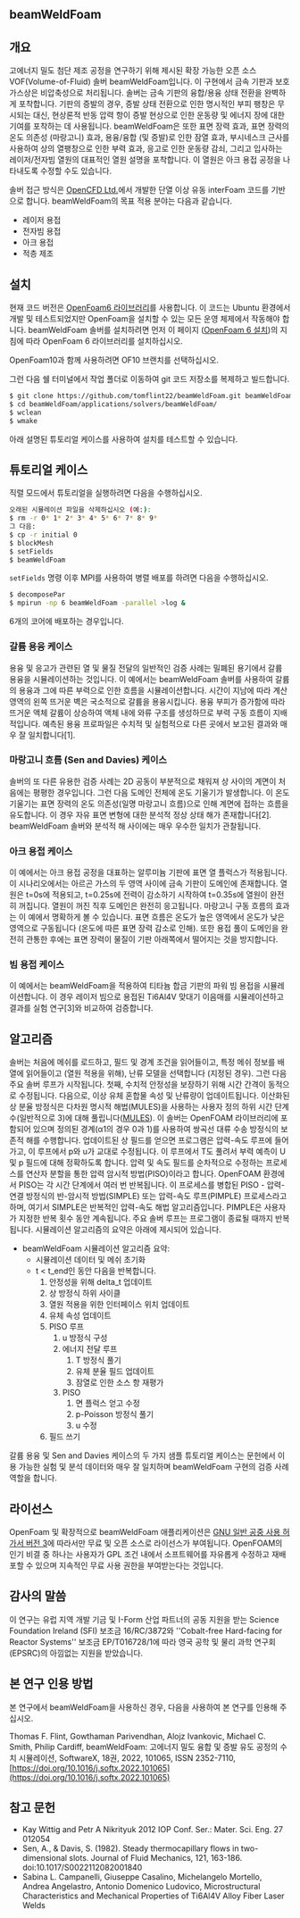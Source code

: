 ## beamWeldFoam

## 개요

고에너지 밀도 첨단 제조 공정을 연구하기 위해 제시된 확장 가능한 오픈 소스 VOF(Volume-of-Fluid) 솔버 beamWeldFoam입니다. 이 구현에서 금속 기판과 보호 가스상은 비압축성으로 처리됩니다. 솔버는 금속 기판의 융합/용융 상태 전환을 완벽하게 포착합니다. 기판의 증발의 경우, 증발 상태 전환으로 인한 명시적인 부피 팽창은 무시되는 대신, 현상론적 반동 압력 항이 증발 현상으로 인한 운동량 및 에너지 장에 대한 기여를 포착하는 데 사용됩니다. beamWeldFoam은 또한 표면 장력 효과, 표면 장력의 온도 의존성 (마랑고니) 효과, 용융/융합 (및 증발)로 인한 잠열 효과, 부시네스크 근사를 사용하여 상의 열팽창으로 인한 부력 효과, 응고로 인한 운동량 감쇠, 그리고 입사하는 레이저/전자빔 열원의 대표적인 열원 설명을 포착합니다. 이 열원은 아크 용접 공정을 나타내도록 수정할 수도 있습니다.

솔버 접근 방식은 [OpenCFD Ltd.](http://openfoam.com/)에서 개발한 단열 이상 유동 interFoam 코드를 기반으로 합니다. beamWeldFoam의 목표 적용 분야는 다음과 같습니다.

  * 레이저 용접
  * 전자빔 용접
  * 아크 용접
  * 적층 제조

## 설치

현재 코드 버전은 [OpenFoam6 라이브러리](https://openfoam.org/version/6/)를 사용합니다. 이 코드는 Ubuntu 환경에서 개발 및 테스트되었지만 OpenFoam을 설치할 수 있는 모든 운영 체제에서 작동해야 합니다. beamWeldFoam 솔버를 설치하려면 먼저 이 페이지 ([OpenFoam 6 설치](https://openfoam.org/download/6-ubuntu/))의 지침에 따라 OpenFoam 6 라이브러리를 설치하십시오.

OpenFoam10과 함께 사용하려면 OF10 브랜치를 선택하십시오.

그런 다음 쉘 터미널에서 작업 폴더로 이동하여 git 코드 저장소를 복제하고 빌드합니다.

```bash
$ git clone https://github.com/tomflint22/beamWeldFoam.git beamWeldFoam
$ cd beamWeldFoam/applications/solvers/beamWeldFoam/
$ wclean
$ wmake
```

아래 설명된 튜토리얼 케이스를 사용하여 설치를 테스트할 수 있습니다.

## 튜토리얼 케이스

직렬 모드에서 튜토리얼을 실행하려면 다음을 수행하십시오.

```bash
오래된 시뮬레이션 파일을 삭제하십시오 (예:):
$ rm -r 0* 1* 2* 3* 4* 5* 6* 7* 8* 9*
그 다음:
$ cp -r initial 0
$ blockMesh
$ setFields
$ beamWeldFoam
```

`setFields` 명령 이후 MPI를 사용하여 병렬 배포를 하려면 다음을 수행하십시오.

```bash
$ decomposePar
$ mpirun -np 6 beamWeldFoam -parallel >log &
```

6개의 코어에 배포하는 경우입니다.

### 갈륨 용융 케이스

용융 및 응고가 관련된 열 및 물질 전달의 일반적인 검증 사례는 밀폐된 용기에서 갈륨 용융을 시뮬레이션하는 것입니다. 이 예에서는 beamWeldFoam 솔버를 사용하여 갈륨의 용융과 그에 따른 부력으로 인한 흐름을 시뮬레이션합니다. 시간이 지남에 따라 계산 영역의 왼쪽 뜨거운 벽은 국소적으로 갈륨을 용융시킵니다. 용융 부피가 증가함에 따라 뜨거운 액체 갈륨이 상승하여 액체 내에 와류 구조를 생성하므로 부력 구동 흐름이 지배적입니다. 예측된 용융 프로파일은 수치적 및 실험적으로 다른 곳에서 보고된 결과와 매우 잘 일치합니다\[1].

### 마랑고니 흐름 (Sen and Davies) 케이스

솔버의 또 다른 유용한 검증 사례는 2D 공동이 부분적으로 채워져 상 사이의 계면이 처음에는 평평한 경우입니다. 그런 다음 도메인 전체에 온도 기울기가 발생합니다. 이 온도 기울기는 표면 장력의 온도 의존성(일명 마랑고니 흐름)으로 인해 계면에 접하는 흐름을 유도합니다. 이 경우 자유 표면 변형에 대한 분석적 정상 상태 해가 존재합니다\[2]. beamWeldFoam 솔버와 분석적 해 사이에는 매우 우수한 일치가 관찰됩니다.

### 아크 용접 케이스

이 예에서는 아크 용접 공정을 대표하는 알루미늄 기판에 표면 열 플럭스가 적용됩니다. 이 시나리오에서는 아르곤 가스의 두 영역 사이에 금속 기판이 도메인에 존재합니다. 열원은 t=0s에 적용되고, t=0.25s에 전력이 감소하기 시작하여 t=0.35s에 열원이 완전히 꺼집니다. 열원이 꺼진 직후 도메인은 완전히 응고됩니다. 마랑고니 구동 흐름의 효과는 이 예에서 명확하게 볼 수 있습니다. 표면 흐름은 온도가 높은 영역에서 온도가 낮은 영역으로 구동됩니다 (온도에 따른 표면 장력 감소로 인해). 또한 용접 풀이 도메인을 완전히 관통한 후에는 표면 장력이 물질이 기판 아래쪽에서 떨어지는 것을 방지합니다.

### 빔 용접 케이스

이 예에서는 beamWeldFoam을 적용하여 티타늄 합금 기판의 파워 빔 용접을 시뮬레이션합니다. 이 경우 레이저 빔으로 용접된 Ti6Al4V 맞대기 이음매를 시뮬레이션하고 결과를 실험 연구\[3]와 비교하여 검증합니다.

## 알고리즘

솔버는 처음에 메쉬를 로드하고, 필드 및 경계 조건을 읽어들이고, 특정 메쉬 정보를 배열에 읽어들이고 (열원 적용을 위해), 난류 모델을 선택합니다 (지정된 경우). 그런 다음 주요 솔버 루프가 시작됩니다. 첫째, 수치적 안정성을 보장하기 위해 시간 간격이 동적으로 수정됩니다. 다음으로, 이상 유체 혼합물 속성 및 난류량이 업데이트됩니다. 이산화된 상 분율 방정식은 다차원 명시적 해법(MULES)을 사용하는 사용자 정의 하위 시간 단계 수(일반적으로 3)에 대해 풀립니다([MULES](https://openfoam.org/release/2-3-0/multiphase/)). 이 솔버는 OpenFOAM 라이브러리에 포함되어 있으며 정의된 경계(α1의 경우 0과 1)를 사용하여 쌍곡선 대류 수송 방정식의 보존적 해를 수행합니다. 업데이트된 상 필드를 얻으면 프로그램은 압력-속도 루프에 들어가고, 이 루프에서 p와 u가 교대로 수정됩니다. 이 루프에서 T도 풀려서 부력 예측이 U 및 p 필드에 대해 정확하도록 합니다. 압력 및 속도 필드를 순차적으로 수정하는 프로세스를 연산자 분할을 통한 압력 암시적 방법(PISO)이라고 합니다. OpenFOAM 환경에서 PISO는 각 시간 단계에서 여러 번 반복됩니다. 이 프로세스를 병합된 PISO - 압력-연결 방정식의 반-암시적 방법(SIMPLE) 또는 압력-속도 루프(PIMPLE) 프로세스라고 하며, 여기서 SIMPLE은 반복적인 압력-속도 해법 알고리즘입니다. PIMPLE은 사용자가 지정한 반복 횟수 동안 계속됩니다. 주요 솔버 루프는 프로그램이 종료될 때까지 반복됩니다. 시뮬레이션 알고리즘의 요약은 아래에 제시되어 있습니다.

  * beamWeldFoam 시뮬레이션 알고리즘 요약:
      * 시뮬레이션 데이터 및 메쉬 초기화
      * t \< t\_end인 동안 다음을 반복합니다.
        1.  안정성을 위해 delta\_t 업데이트
        2.  상 방정식 하위 사이클
        3.  열원 적용을 위한 인터페이스 위치 업데이트
        4.  유체 속성 업데이트
        5.  PISO 루프
            1.  u 방정식 구성
            2.  에너지 전달 루프
                1.  T 방정식 풀기
                2.  유체 분율 필드 업데이트
                3.  잠열로 인한 소스 항 재평가
            3.  PISO
                1.  면 플럭스 얻고 수정
                2.  p-Poisson 방정식 풀기
                3.  u 수정
        6.  필드 쓰기

갈륨 용융 및 Sen and Davies 케이스의 두 가지 샘플 튜토리얼 케이스는 문헌에서 이용 가능한 실험 및 분석 데이터와 매우 잘 일치하며 beamWeldFoam 구현의 검증 사례 역할을 합니다.

## 라이선스

OpenFoam 및 확장적으로 beamWeldFoam 애플리케이션은 [GNU 일반 공중 사용 허가서 버전 3](https://www.gnu.org/licenses/gpl-3.0.en.html)에 따라서만 무료 및 오픈 소스로 라이선스가 부여됩니다. OpenFOAM의 인기 비결 중 하나는 사용자가 GPL 조건 내에서 소프트웨어를 자유롭게 수정하고 재배포할 수 있으며 지속적인 무료 사용 권한을 부여받는다는 것입니다.

## 감사의 말씀

이 연구는 유럽 지역 개발 기금 및 I-Form 산업 파트너의 공동 지원을 받는 Science Foundation Ireland (SFI) 보조금 16/RC/3872와 ''Cobalt-free Hard-facing for Reactor Systems'' 보조금 EP/T016728/1에 따라 영국 공학 및 물리 과학 연구회 (EPSRC)의 아낌없는 지원을 받았습니다.

## 본 연구 인용 방법

본 연구에서 beamWeldFoam을 사용하신 경우, 다음을 사용하여 본 연구를 인용해 주십시오.

Thomas F. Flint, Gowthaman Parivendhan, Alojz Ivankovic, Michael C. Smith, Philip Cardiff,
beamWeldFoam: 고에너지 밀도 융합 및 증발 유도 공정의 수치 시뮬레이션,
SoftwareX,
18권,
2022,
101065,
ISSN 2352-7110,
[https://doi.org/10.1016/j.softx.2022.101065](https://doi.org/10.1016/j.softx.2022.101065)

## 참고 문헌

  * Kay Wittig and Petr A Nikrityuk 2012 IOP Conf. Ser.: Mater. Sci. Eng. 27 012054
  * Sen, A., & Davis, S. (1982). Steady thermocapillary flows in two-dimensional slots. Journal of Fluid Mechanics, 121, 163-186. doi:10.1017/S0022112082001840
  * Sabina L. Campanelli, Giuseppe Casalino, Michelangelo Mortello, Andrea Angelastro, Antonio Domenico Ludovico, Microstructural Characteristics and Mechanical Properties of Ti6Al4V Alloy Fiber Laser Welds


